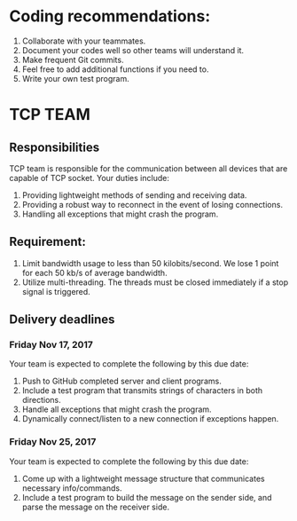 # Coding recommendations:
1. Collaborate with your teammates.
2. Document your codes well so other teams will understand it.
3. Make frequent Git commits.
4. Feel free to add additional functions if you need to.
5. Write your own test program.

# TCP TEAM
## Responsibilities
TCP team is responsible for the communication between all devices that are capable of TCP socket.
Your duties include:
1. Providing lightweight methods of sending and receiving data.
2. Providing a robust way to reconnect in the event of losing connections.
3. Handling all exceptions that might crash the program.

## Requirement:
1. Limit bandwidth usage to less than 50 kilobits/second. We lose 1 point for each 50 kb/s of average bandwidth.
2. Utilize multi-threading. The threads must be closed immediately if a stop signal is triggered.

## Delivery deadlines
### Friday Nov 17, 2017
Your team is expected to complete the following by this due date:
1. Push to GitHub completed server and client programs.
2. Include a test program that transmits strings of characters in both directions.
3. Handle all exceptions that might crash the program.
4. Dynamically connect/listen to a new connection if exceptions happen.

### Friday Nov 25, 2017
Your team is expected to complete the following by this due date:
1. Come up with a lightweight message structure that communicates necessary info/commands.
2. Include a test program to build the message on the sender side, and parse the message on the receiver side.